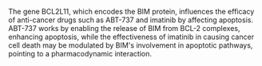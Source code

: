 The gene BCL2L11, which encodes the BIM protein, influences the efficacy of anti-cancer drugs such as ABT-737 and imatinib by affecting apoptosis. ABT-737 works by enabling the release of BIM from BCL-2 complexes, enhancing apoptosis, while the effectiveness of imatinib in causing cancer cell death may be modulated by BIM's involvement in apoptotic pathways, pointing to a pharmacodynamic interaction.
